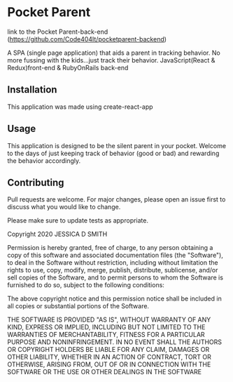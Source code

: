 # Pocket Parent
link to the Pocket Parent-back-end (https://github.com/Code404It/pocketparent-backend)

A SPA (single page application) that aids a parent in tracking behavior.
No more fussing with the kids...just track their behavior.
JavaScript(React & Redux)front-end & RubyOnRails back-end

## Installation
This application was made using create-react-app


## Usage
This application is designed to be the silent parent in your pocket. 
Welcome to the days of just keeping track of behavior (good or bad)
and rewarding the behavior accordingly. 



## Contributing
Pull requests are welcome. 
For major changes, please open an issue first to discuss what you would like to change.

Please make sure to update tests as appropriate.


Copyright 2020 JESSICA D SMITH

Permission is hereby granted, free of charge, to any person obtaining a copy of this software and associated documentation files (the "Software"), 
to deal in the Software without restriction, including without limitation the rights to use, copy, modify, merge, publish, distribute, sublicense, 
and/or sell copies of the Software, and to permit persons to whom the Software is furnished to do so, subject to the following conditions:

The above copyright notice and this permission notice shall be included in all copies or substantial portions of the Software.

THE SOFTWARE IS PROVIDED "AS IS", WITHOUT WARRANTY OF ANY KIND, EXPRESS OR IMPLIED, INCLUDING BUT NOT LIMITED TO THE WARRANTIES OF MERCHANTABILITY, 
FITNESS FOR A PARTICULAR PURPOSE AND NONINFRINGEMENT. IN NO EVENT SHALL THE AUTHORS OR COPYRIGHT HOLDERS BE LIABLE FOR ANY CLAIM, DAMAGES OR OTHER LIABILITY, 
WHETHER IN AN ACTION OF CONTRACT, TORT OR OTHERWISE, ARISING FROM, OUT OF OR IN CONNECTION WITH THE SOFTWARE OR THE USE OR OTHER DEALINGS IN THE SOFTWARE
